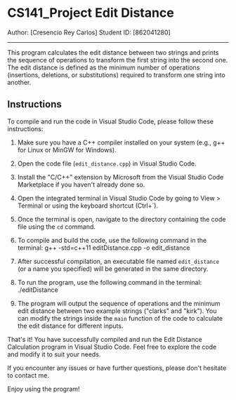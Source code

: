 # CS141_Project Edit Distance


Author: [Cresencio Rey Carlos]
Student ID: [862041280]

---

This program calculates the edit distance between two strings and prints the sequence of operations to transform the first string into the second one. The edit distance is defined as the minimum number of operations (insertions, deletions, or substitutions) required to transform one string into another.

## Instructions

To compile and run the code in Visual Studio Code, please follow these instructions:

1. Make sure you have a C++ compiler installed on your system (e.g., g++ for Linux or MinGW for Windows).

2. Open the code file (`edit_distance.cpp`) in Visual Studio Code.

3. Install the "C/C++" extension by Microsoft from the Visual Studio Code Marketplace if you haven't already done so.

4. Open the integrated terminal in Visual Studio Code by going to View > Terminal or using the keyboard shortcut (Ctrl+`).

5. Once the terminal is open, navigate to the directory containing the code file using the `cd` command.

6. To compile and build the code, use the following command in the terminal:
    g++ -std=c++11 editDistance.cpp -o edit_distance

7. After successful compilation, an executable file named `edit_distance` (or a name you specified) will be generated in the same directory.

8. To run the program, use the following command in the terminal:
    ./editDistance

9. The program will output the sequence of operations and the minimum edit distance between two example strings ("clarks" and "kirk"). You can modify the strings inside the `main` function of the code to calculate the edit distance for different inputs.

That's it! You have successfully compiled and run the Edit Distance Calculation program in Visual Studio Code. Feel free to explore the code and modify it to suit your needs.

If you encounter any issues or have further questions, please don't hesitate to contact me.

Enjoy using the program!




